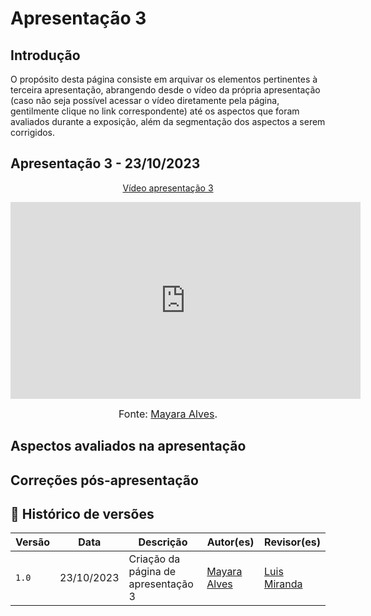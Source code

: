 # Apresentação 3

## Introdução

O propósito desta página consiste em arquivar os elementos pertinentes à terceira apresentação, abrangendo desde o vídeo da própria apresentação (caso não seja possível acessar o vídeo diretamente pela página, gentilmente clique no link correspondente) até os aspectos que foram avaliados durante a exposição, além da segmentação dos aspectos a serem corrigidos.

## Apresentação 3 - 23/10/2023

<p style="text-align: center"><a href="https://youtu.be/fwnilCMhktQ?si=-gzGJJkNhZOEhSKR" target="blanket">Vídeo apresentação 3</a></p>

<p style="text-align: center"><iframe width="560" height="315" src="https://www.youtube.com/embed/fwnilCMhktQ?si=oone5LkwRXyJaVsS" title="YouTube video player" frameborder="0" allow="accelerometer; autoplay; clipboard-write; encrypted-media; gyroscope; picture-in-picture; web-share" allowfullscreen></iframe></p>

<font size="3"><p style="text-align: center">Fonte: [Mayara Alves](https://github/Mayara-tech).</p></font>

## Aspectos avaliados na apresentação

## Correções pós-apresentação

## 📑 Histórico de versões 

Versão  |   Data   | Descrição | Autor(es) | Revisor(es)
--------- | ------ | ------ | ---------- | ----------
`1.0` | 23/10/2023| Criação da página de apresentação 3 | [Mayara Alves](https://github.com/Mayara-tech) |[Luis Miranda](https://github.com/LuisMiranda10) |


